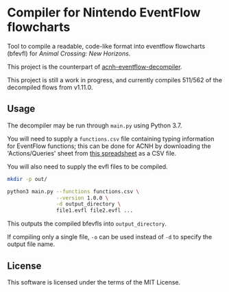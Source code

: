 # Compiler for Nintendo EventFlow flowcharts

Tool to compile a readable, code-like format into eventflow flowcharts (bfevfl) for *Animal Crossing: New Horizons*.

This project is the counterpart of [acnh-eventflow-decompiler](https://github.com/asteriation/acnh-eventflow-decompiler).

This project is still a work in progress, and currently compiles 511/562 of the decompiled flows
from v1.11.0.

## Usage

The decompiler may be run through `main.py` using Python 3.7.

You will need to supply a `functions.csv` file containing typing information for EventFlow functions; this can be done for ACNH by downloading the 'Actions/Queries' sheet from [this
spreadsheet](https://docs.google.com/spreadsheets/d/1AYM-UeRkbJuGy_nKv7AMngevwBtMdZPtfoHEQev8BhM/edit) as a CSV file.

You will also need to supply the evfl files to be compiled.

```bash
mkdir -p out/

python3 main.py --functions functions.csv \
                --version 1.0.0 \
                -d output_directory \
                file1.evfl file2.evfl ...
```

This outputs the compiled bfevfls into `output_directory`.

If compiling only a single file, `-o` can be used instead of `-d` to specify the output file name.

## License

This software is licensed under the terms of the MIT License.
